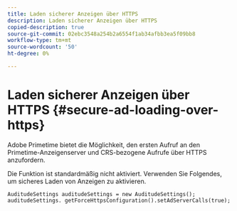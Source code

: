 ```yaml
---
title: Laden sicherer Anzeigen über HTTPS
description: Laden sicherer Anzeigen über HTTPS
copied-description: true
source-git-commit: 02ebc3548a254b2a6554f1ab34afbb3ea5f09bb8
workflow-type: tm+mt
source-wordcount: '50'
ht-degree: 0%

---
```


# Laden sicherer Anzeigen über HTTPS {#secure-ad-loading-over-https}

Adobe Primetime bietet die Möglichkeit, den ersten Aufruf an den Primetime-Anzeigenserver und CRS-bezogene Aufrufe über HTTPS anzufordern.

Die Funktion ist standardmäßig nicht aktiviert. Verwenden Sie Folgendes, um sicheres Laden von Anzeigen zu aktivieren.

```
AuditudeSettings auditudeSettings = new AuditudeSettings(); 
auditudeSettings. getForceHttpsConfiguration().setAdServerCalls(true);
```
